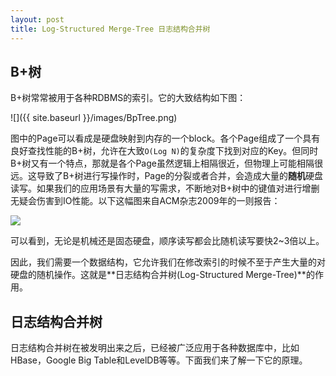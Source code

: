 ```yaml
---
layout: post
title: Log-Structured Merge-Tree 日志结构合并树
---
```


## B+树

B+树常常被用于各种RDBMS的索引。它的大致结构如下图：

![]({{ site.baseurl }}/images/BpTree.png)

图中的Page可以看成是硬盘映射到内存的一个block。各个Page组成了一个具有良好查找性能的B+树，允许在大致`O(Log N)`的复杂度下找到对应的Key。但同时B+树又有一个特点，那就是各个Page虽然逻辑上相隔很近，但物理上可能相隔很远。这导致了B+树进行写操作时，Page的分裂或者合并，会造成大量的**随机**硬盘读写。如果我们的应用场景有大量的写需求，不断地对B+树中的键值对进行增删无疑会伤害到IO性能。以下这幅图来自ACM杂志2009年的一则报告：

![](http://deliveryimages.acm.org/10.1145/1570000/1563874/jacobs3.jpg)

可以看到，无论是机械还是固态硬盘，顺序读写都会比随机读写要快2~3倍以上。

因此，我们需要一个数据结构，它允许我们在修改索引的时候不至于产生大量的对硬盘的随机操作。这就是**日志结构合并树(Log-Structured Merge-Tree)**的作用。
## 日志结构合并树
日志结构合并树在被发明出来之后，已经被广泛应用于各种数据库中，比如HBase，Google Big Table和LevelDB等等。下面我们来了解一下它的原理。